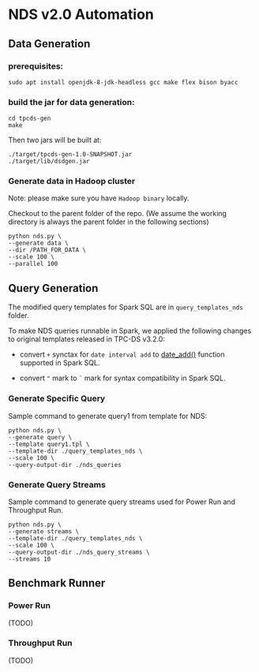 # NDS v2.0 Automation


## Data Generation

### prerequisites:

```
sudo apt install openjdk-8-jdk-headless gcc make flex bison byacc
```

### build the jar for data generation:
```
cd tpcds-gen
make
```
Then two jars will be built at:
```
./target/tpcds-gen-1.0-SNAPSHOT.jar
./target/lib/dsdgen.jar
```

### Generate data in Hadoop cluster

Note: please make sure you have `Hadoop binary` locally.

Checkout to the parent folder of the repo.
(We assume the working directory is always the parent folder in the following sections)

```
python nds.py \
--generate data \
--dir /PATH_FOR_DATA \
--scale 100 \
--parallel 100
```



## Query Generation
The modified query templates for Spark SQL are in `query_templates_nds` folder. 

To make NDS queries runnable in Spark, we applied the following changes to original templates released in TPC-DS v3.2.0:

- convert `+` synctax for `date interval add` to [date_add()](https://spark.apache.org/docs/latest/api/sql/index.html#date_add) function supported in Spark SQL.

- convert `"` mark to `` ` `` mark for syntax compatibility in Spark SQL.


### Generate Specific Query

Sample command to generate query1 from template for NDS:
```
python nds.py \
--generate query \
--template query1.tpl \
--template-dir ./query_templates_nds \
--scale 100 \
--query-output-dir ./nds_queries

```

### Generate Query Streams

Sample command to generate query streams used for Power Run and Throughput Run.
```
python nds.py \
--generate streams \
--template-dir ./query_templates_nds \
--scale 100 \
--query-output-dir ./nds_query_streams \
--streams 10
```

## Benchmark Runner

### Power Run
(TODO)
### Throughput Run
(TODO)
